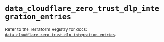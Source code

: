 # `data_cloudflare_zero_trust_dlp_integration_entries`

Refer to the Terraform Registry for docs: [`data_cloudflare_zero_trust_dlp_integration_entries`](https://registry.terraform.io/providers/cloudflare/cloudflare/5.10.0/docs/data-sources/zero_trust_dlp_integration_entries).
